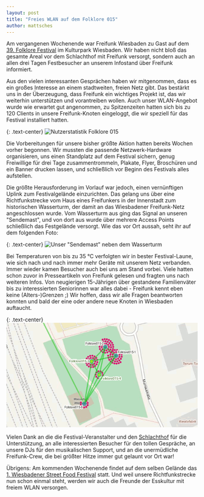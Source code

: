 ```yaml
---
layout: post
title: "Freies WLAN auf dem Folklore 015"
author: mattsches
---
```

Am vergangenen Wochenende war Freifunk Wiesbaden zu Gast auf dem [39. Folklore Festival](http://www.folklore-wiesbaden.de/) im Kulturpark Wiesbaden. Wir haben nicht bloß das gesamte Areal vor dem Schlachthof mit Freifunk versorgt, sondern auch an allen drei Tagen Festbesucher an unserem Infostand über Freifunk informiert.

Aus den vielen interessanten Gesprächen haben wir mitgenommen, dass es ein großes Interesse an einem stadtweiten, freien Netz gibt. Das bestärkt uns in der Überzeugung, dass Freifunk ein wichtiges Projekt ist, das wir weiterhin unterstützen und vorantreiben wollen. Auch unser WLAN-Angebot wurde wie erwartet gut angenommen, zu Spitzenzeiten hatten sich bis zu 120 Clients in unsere Freifunk-Knoten eingeloggt, die wir speziell für das Festival installiert hatten.

{: .text-center}
![Nutzerstatistik Folklore 015](http://media.wiesbaden.freifunk.net/2015/Folklore/folklore015_clientstatistik.png "Nutzerstatistik Folklore 015")

Die Vorbereitungen für unsere bisher größte Aktion hatten bereits Wochen vorher begonnen. Wir mussten die passende Netzwerk-Hardware organisieren, uns einen Standplatz auf dem Festival sichern, genug Freiwillige für drei Tage zusammentrommeln, Plakate, Flyer, Broschüren und ein Banner drucken lassen, und schließlich vor Beginn des Festivals alles aufstellen.

Die größte Herausforderung im Vorlauf war jedoch, einen vernünftigen Uplink zum Festivalgelände einzurichten. Das gelang uns über eine Richtfunkstrecke vom Haus eines Freifunkers in der Innenstadt zum historischen Wasserturm, der damit an das Wiesbadener Freifunk-Netz angeschlossen wurde. Vom Wasserturm aus ging das Signal an unseren "Sendemast", und von dort aus wurde über mehrere Access Points schließlich das Festgelände versorgt. Wie das vor Ort aussah, seht ihr auf dem folgenden Foto:

{: .text-center}
![Unser "Sendemast" neben dem Wasserturm](https://farm6.staticflickr.com/5723/21071082581_64081e0804_c.jpg)

Bei Temperaturen von bis zu 35 °C verfolgten wir in bester Festival-Laune, wie sich nach und nach immer mehr Geräte mit unserem Netz verbanden. Immer wieder kamen Besucher auch bei uns am Stand vorbei. Viele hatten schon zuvor in Presseartikeln von Freifunk gelesen und fragten uns nach weiteren Infos. Von neugierigen 15-Jährigen über gestandene Familienväter bis zu interessierten Seniorinnen war alles dabei - Freifunk kennt eben keine (Alters-)Grenzen ;) Wir hoffen, dass wir alle Fragen beantworten konnten und bald der eine oder andere neue Knoten in Wiesbaden auftaucht.

{: .text-center}
![Auf unsere Freifunk-Map verfolgten wir die Anzahl der Clients](/images/blog/meshviewer_folklore015.png)

Vielen Dank an die die Festival-Veranstalter und den [Schlachthof](http://www.schlachthof-wiesbaden.de/) für die Unterstützung, an alle interessierten Besucher für den tollen Gespräche, an unsere DJs für den musikalischen Support, und an die unermüdliche Freifunk-Crew, die bei größter Hitze immer gut gelaunt vor Ort war!

Übrigens: Am kommenden Wochenende findet auf dem selben Gelände das [1. Wiesbadener Street Food Festival](https://www.facebook.com/events/490898754391319/) statt. Und weil unsere Richtfunkstrecke nun schon einmal steht, werden wir auch die Freunde der Esskultur mit freiem WLAN versorgen.
